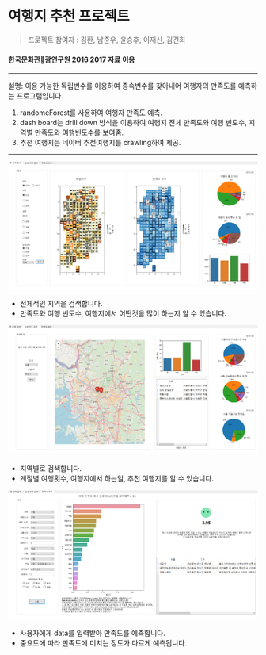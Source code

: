 # 여행지 추천 프로젝트

> 프로젝트 참여자 : 김환, 남준우, 윤승후, 이재신, 김건희

#### 한국문화관광연구원 2016 2017 자료 이용

***
설명:
  이용 가능한 독립변수를 이용하여 
  종속변수를 찾아내어 여행자의 만족도를 예측하는 프로그램입니다.


1. randomeForest를 사용하여 여행자 만족도 예측.
2. dash board는 drill down 방식을 이용하여 여행지 전체 만족도와 여행 빈도수, 지역별 만족도와 여행빈도수를 보여줌. 
3. 추천 여행지는 네이버 추천여행지를 crawling하여 제공. 

***

![Alt text](image/searchAll.png)

* 전체적인 지역을 검색합니다. 
* 만족도와 여행 빈도수, 여행지에서 어떤것을 많이 하는지 알 수 있습니다.
  
![Alt text](image/searchcity.png)

* 지역별로 검색합니다.
* 계절별 여행횟수, 여행지에서 하는일, 추천 여행지를 알 수 있습니다.
  
![Alt text](image/predictPage.png)

* 사용자에게 data를 입력받아 만족도를 예측합니다.
* 중요도에 따라 만족도에 미치는 정도가 다르게 예측됩니다.